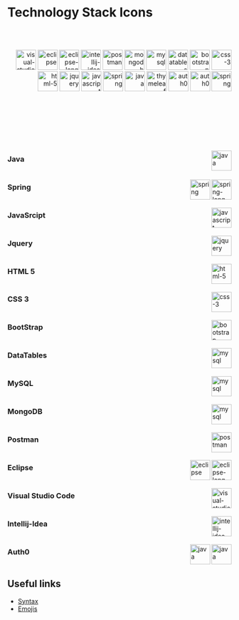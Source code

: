 # Technology Stack Icons

<br><br>
<p align="right">
  <img src="https://github.com/GerardPuigl/TechnologyStackIcons/blob/main/Logos/visual-studio-code.svg" alt="visual-studio-code" title="visual-studio-code" height="45px"/>
  <img src="https://github.com/GerardPuigl/TechnologyStackIcons/blob/main/Logos/eclipse.svg" alt="eclipse" title="eclipse" height="45px"/>
  <img src="https://github.com/GerardPuigl/TechnologyStackIcons/blob/main/Logos/eclipse-long.svg" alt="eclipse-long" title="eclipse" height="45px"/>
  <img src="https://github.com/GerardPuigl/TechnologyStackIcons/blob/main/Logos/intellij-idea.svg" alt="intellij-idea" title="intellij-idea" height="45px"/>
  <img src="https://github.com/GerardPuigl/TechnologyStackIcons/blob/main/Logos/postman.svg" alt="postman" title="postman" height="45px"/>
  <img src="https://github.com/GerardPuigl/TechnologyStackIcons/blob/main/Logos/mongodb.svg" alt="mongodb" title="mongodb" height="45px"/>
  <img src="https://github.com/GerardPuigl/TechnologyStackIcons/blob/main/Logos/mysql.svg" alt="mysql" title="mysql" height="45px"/>
  <img src="https://github.com/GerardPuigl/TechnologyStackIcons/blob/main/Logos/datatables.png" alt="datatables" title="datatables" height="45px"/>
  <img src="https://github.com/GerardPuigl/TechnologyStackIcons/blob/main/Logos/bootstrap.svg" alt="bootstrap" title="bootstrap" height="45px"/>
  <img src="https://github.com/GerardPuigl/TechnologyStackIcons/blob/main/Logos/css-3.svg" alt="css-3" title="css-3" height="45px"/>
  <img src="https://github.com/GerardPuigl/TechnologyStackIcons/blob/main/Logos/html-5.svg" alt="html-5" title="html-5" height="45px"/>
  <img src="https://github.com/GerardPuigl/TechnologyStackIcons/blob/main/Logos/jquery.svg" alt="jquery" title="jquery" height="45px"/>
  <img src="https://github.com/GerardPuigl/TechnologyStackIcons/blob/main/Logos/javascript.svg" alt="javascript" title="javascript" height="45px"/>
  <img src="https://github.com/GerardPuigl/TechnologyStackIcons/blob/main/Logos/spring.svg" alt="spring" title="spring" height="45px"/>
  <img src="https://github.com/GerardPuigl/TechnologyStackIcons/blob/main/Logos/spring-long.svg" title="spring" align="right" height="45px"/>
  <img src="https://github.com/GerardPuigl/TechnologyStackIcons/blob/main/Logos/java.svg" alt="java" title="java" height="45px"/>
  <img src="https://github.com/GerardPuigl/TechnologyStackIcons/blob/main/Logos/thymeleaf.png" alt="thymeleaf" title="thymeleaf" height="45px"/>
  <img src="https://github.com/GerardPuigl/TechnologyStackIcons/blob/main/Logos/auth0.svg" alt="auth0" title="auth0" height="45px"/>
  <img src="https://github.com/GerardPuigl/TechnologyStackIcons/blob/main/Logos/auth0-long.svg" alt="auth0" title="auth0" height="45px"/>
  
</p>
<br><br><br><br><br><br>

<img src="https://github.com/GerardPuigl/TechnologyStackIcons/blob/main/Logos/java.svg" alt="java" align="right" height="45px"></img>

### Java<br><br>


<img src="https://github.com/GerardPuigl/TechnologyStackIcons/blob/main/Logos/spring-long.svg" alt="spring-long" align="right" height="45px"></img>
<img src="https://github.com/GerardPuigl/TechnologyStackIcons/blob/main/Logos/spring.svg" alt="spring" align="right" height="45px"></img>

### Spring<br><br>


<img src="https://github.com/GerardPuigl/TechnologyStackIcons/blob/main/Logos/javascript.svg" alt="javascript" align="right" height="45px"></img>

### JavaSrcipt<br><br>


<img src="https://github.com/GerardPuigl/TechnologyStackIcons/blob/main/Logos/jquery.svg" alt="jquery" align="right" height="45px"></img>

### Jquery<br><br>

<img src="https://github.com/GerardPuigl/TechnologyStackIcons/blob/main/Logos/html-5.svg" alt="html-5" align="right" height="45px"></img>

### HTML 5<br><br>


<img src="https://github.com/GerardPuigl/TechnologyStackIcons/blob/main/Logos/css-3.svg" alt="css-3" align="right" height="45px"></img>

### CSS 3<br><br>


<img src="https://github.com/GerardPuigl/TechnologyStackIcons/blob/main/Logos/bootstrap.svg" alt="bootstrap" align="right" height="45px">

### BootStrap<br><br>


<img src="https://github.com/GerardPuigl/TechnologyStackIcons/blob/main/Logos/datatables.png" alt="mysql" align="right" height="45px"></img>

### DataTables<br><br>


<img src="https://github.com/GerardPuigl/TechnologyStackIcons/blob/main/Logos/mysql.svg" alt="mysql" align="right" height="45px"></img>

### MySQL<br><br>


<img src="https://github.com/GerardPuigl/TechnologyStackIcons/blob/main/Logos/mongodb.svg" alt="mysql" align="right" height="45px"></img>

### MongoDB<br><br>


<img src="https://github.com/GerardPuigl/TechnologyStackIcons/blob/main/Logos/postman.svg" alt="postman" align="right" height="45px"></img>

### Postman<br><br>


<img src="https://github.com/GerardPuigl/TechnologyStackIcons/blob/main/Logos/eclipse-long.svg" alt="eclipse-long" align="right" height="45px"></img>
<img src="https://github.com/GerardPuigl/TechnologyStackIcons/blob/main/Logos/eclipse.svg" alt="eclipse" align="right" height="45px"></img>

### Eclipse<br><br>


<img src="https://github.com/GerardPuigl/TechnologyStackIcons/blob/main/Logos/visual-studio-code.svg" alt="visual-studio-code" align="right" height="45px"></img>


### Visual Studio Code<br><br>


<img src="https://github.com/GerardPuigl/TechnologyStackIcons/blob/main/Logos/intellij-idea.svg" alt="intellij-idea" align="right" height="45px"/></img>

### Intellij-Idea<br><br>


<img src="https://github.com/GerardPuigl/TechnologyStackIcons/blob/main/Logos/auth0.svg" alt="java" align="right" height="45px">
<img src="https://github.com/GerardPuigl/TechnologyStackIcons/blob/main/Logos/auth0-long.svg" alt="java" align="right" height="45px">

### Auth0<br><br>

## Useful links

* <a href="https://github.com/tchapi/markdown-cheatsheet"> Syntax</a>
* <a href="https://gist.github.com/rxaviers/7360908"> Emojis</a>
